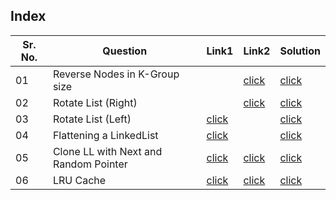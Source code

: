 ## Index

Sr. No. | Question|Link1 | Link2 | Solution
---|---|---|---|---
01 | Reverse Nodes in K-Group size | |[click](https://leetcode.com/problems/reverse-nodes-in-k-group/)|[click](./Solutions/ReverseNodesInKGroupSize.java)
02 | Rotate List (Right) | |[click](https://leetcode.com/problems/rotate-list/)|[click](./Solutions/RotateListRIght.java)
03 | Rotate List (Left) |[click](https://practice.geeksforgeeks.org/problems/rotate-a-linked-list/1?utm_source=youtube&utm_medium=collab_striver_ytdescription&utm_campaign=rotate-a-linked-list)||[click](./Solutions/RotateListLeft.java)
04 | Flattening a LinkedList | [click](https://practice.geeksforgeeks.org/problems/flattening-a-linked-list/1?utm_source=youtube&utm_medium=collab_striver_ytdescription&utm_campaign=flattening-a-linked-list) ||[click](./Solutions/FlatteingALinkedList.java)
05 | Clone LL with Next and Random Pointer | [click](https://practice.geeksforgeeks.org/problems/clone-a-linked-list-with-next-and-random-pointer/1?utm_source=youtube&utm_medium=collab_striver_ytdescription&utm_campaign=clone-a-linked-list-with-next-and-random-pointer) |[click](https://leetcode.com/problems/copy-list-with-random-pointer/) |[click](./Solutions/CloneLLWithNextAndRandomPointer.java)
06 | LRU Cache | [click](https://practice.geeksforgeeks.org/problems/lru-cache/1?utm_source=youtube&utm_medium=collab_striver_ytdescription&utm_campaign=lru-cache)|[click](https://leetcode.com/problems/lru-cache/) |[click](./Solutions/LRUCache.java)
